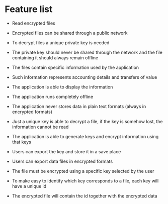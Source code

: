 # Feature list

* Read encrypted files

* Encrypted files can be shared through a public network

* To decrypt files a unique private key is needed

* The private key should never be shared through the network and the file containing it should always remain offline

* The files contain specific information used by the application

* Such information represents accounting details and transfers of value

* The application is able to display the information

* The application runs completely offline

* The application never stores data in plain text formats (always in encrypted formats)

* Just a unique key is able to decrypt a file, if the key is somehow lost, the information cannot be read

* The application is able to generate keys and encrypt information using that keys

* Users can export the key and store it in a save place

* Users can export data files in encrypted formats

* The file must be encrypted using a specific key selected by the user

* To make easy to identify which key corresponds to a file, each key will have a unique id

* The encrypted file will contain the id together with the encrypted data
